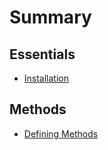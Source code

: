 # Summary

## Essentials

* [Installation](README.md)

## Methods

* [Defining Methods](methods.md)

